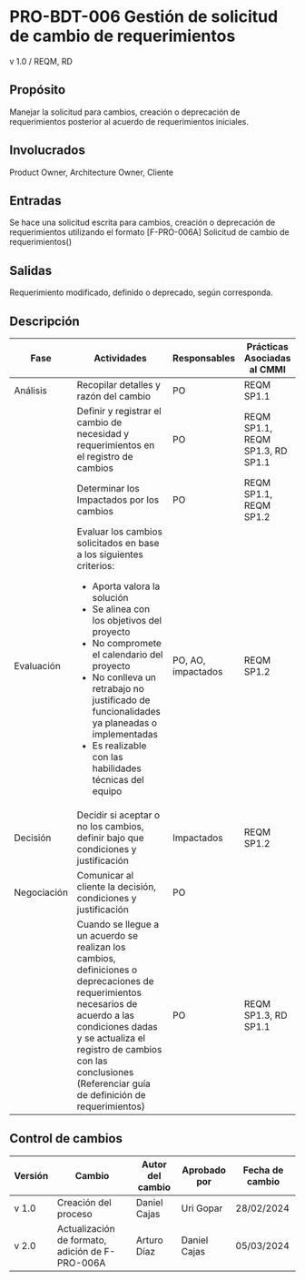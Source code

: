 # PRO-BDT-006 Gestión de solicitud de cambio de requerimientos

v 1.0 / REQM, RD

## Propósito

Manejar la solicitud para cambios, creación o deprecación de requerimientos posterior al acuerdo de requerimientos iniciales.

## Involucrados

Product Owner, Architecture Owner, Cliente

## Entradas

Se hace una solicitud escrita para cambios, creación o deprecación de requerimientos utilizando el formato [F-PRO-006A] Solicitud de cambio de requerimientos()

## Salidas

Requerimiento modificado, definido o deprecado, según corresponda.

## Descripción

| Fase        | Actividades                                                                                                                                                                                                                                                                                                                                                                          | Responsables       | Prácticas Asociadas al CMMI      |
| ----------- | ------------------------------------------------------------------------------------------------------------------------------------------------------------------------------------------------------------------------------------------------------------------------------------------------------------------------------------------------------------------------------------ | ------------------ | -------------------------------- |
| Análisis    | Recopilar detalles y razón del cambio                                                                                                                                                                                                                                                                                                                                                | PO                 | REQM SP1.1                       |
|             | Definir y registrar el cambio de necesidad y requerimientos en el registro de cambios                                                                                                                                                                                                                                                                                                | PO                 | REQM SP1.1, REQM SP1.3, RD SP1.1 |
|             | Determinar los Impactados por los cambios                                                                                                                                                                                                                                                                                                                                            | PO                 | REQM SP1.1, REQM SP1.2           |
| Evaluación  | Evaluar los cambios solicitados en base a los siguientes criterios: <ul><li>Aporta valora la solución</li> <li>Se alinea con los objetivos del proyecto</li> <li>No compromete el calendario del proyecto</li> <li> No conlleva un retrabajo no justificado de funcionalidades ya planeadas o implementadas</li> <li>Es realizable con las habilidades técnicas del equipo</li></ul> | PO, AO, impactados | REQM SP1.2                       |
| Decisión    | Decidir si aceptar o no los cambios, definir bajo que condiciones y justificación                                                                                                                                                                                                                                                                                                    | Impactados         | REQM SP1.2                       |
| Negociación | Comunicar al cliente la decisión, condiciones y justificación                                                                                                                                                                                                                                                                                                                        | PO                 |                                  |
|             | Cuando se llegue a un acuerdo se realizan los cambios, definiciones o deprecaciones de requerimientos necesarios de acuerdo a las condiciones dadas y se actualiza el registro de cambios con las conclusiones (Referenciar guía de definición de requerimientos)                                                                                                                    | PO                 | REQM SP1.3, RD SP1.1             |

## Control de cambios

| Versión | Cambio                 | Autor del cambio | Aprobado por | Fecha de cambio |
| ------- | ---------------------- | ---------------- | ------------ | --------------- |
| v 1.0 | Creación del proceso | Daniel Cajas     | Uri Gopar    | 28/02/2024      |
| v 2.0 | Actualización de formato, adición de F-PRO-006A | Arturo Díaz     | Daniel Cajas    | 05/03/2024      |